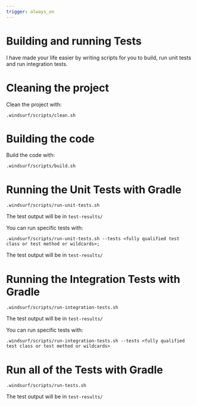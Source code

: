 ```yaml
---
trigger: always_on
---
```


# Building and running Tests

I have made your life easier by writing scripts for you to build, run unit tests and run integration tests.

# Cleaning the project

Clean the project with:
```
.windsurf/scripts/clean.sh
```

# Building the code

Build the code with:
```
.windsurf/scripts/build.sh
```

# Running the Unit Tests with Gradle
```
.windsurf/scripts/run-unit-tests.sh
```
The test output will be in `test-results/`

You can run specific tests with:
```
.windsurf/scripts/run-unit-tests.sh --tests <fully qualified test class or test method or wildcards>;
```
The test output will be in `test-results/`

# Running the Integration Tests with Gradle
```
.windsurf/scripts/run-integration-tests.sh
```
The test output will be in `test-results/`

You can run specific tests with:
```
.windsurf/scripts/run-integration-tests.sh --tests <fully qualified test class or test method or wildcards>
```

# Run all of the Tests with Gradle
```
.windsurf/scripts/run-tests.sh
```
The test output will be in `test-results/`

